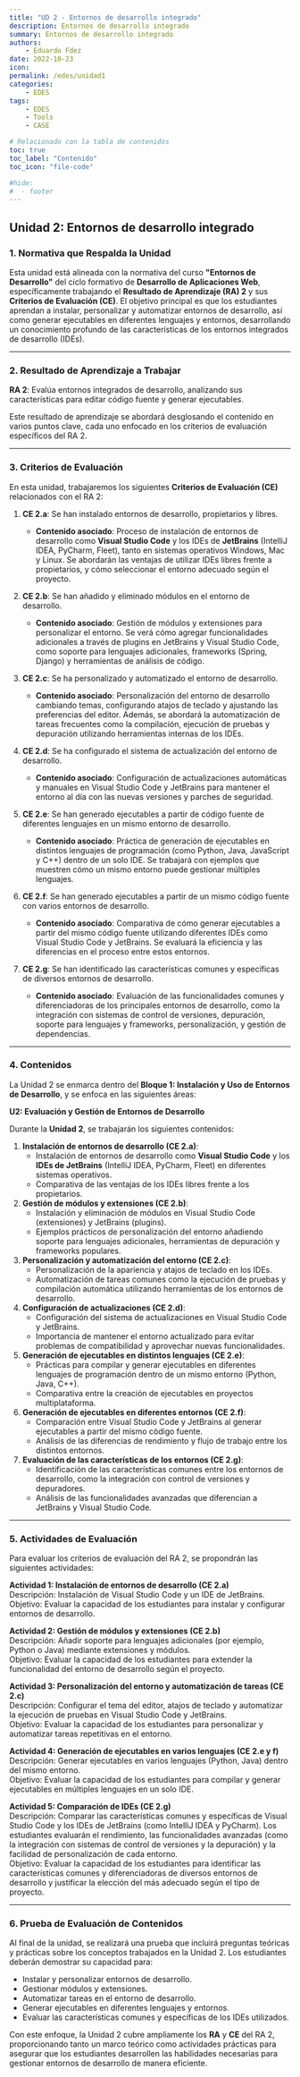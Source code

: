 ```yaml
---
title: "UD 2 - Entornos de desarrollo integrado"
description: Entornos de desarrollo integrado
summary: Entornos de desarrollo integrado
authors:
    - Eduardo Fdez
date: 2022-10-23
icon: 
permalink: /edes/unidad1
categories:
    - EDES
tags:
    - EDES
    - Tools
    - CASE

# Relacionado con la tabla de contenidos
toc: true
toc_label: "Contenido"
toc_icon: "file-code"

#hide:
#  - footer
---
```

## **Unidad 2: Entornos de desarrollo integrado**

### 1. Normativa que Respalda la Unidad

Esta unidad está alineada con la normativa del curso **"Entornos de Desarrollo"** del ciclo formativo de **Desarrollo de Aplicaciones Web**, específicamente trabajando el **Resultado de Aprendizaje (RA) 2** y sus **Criterios de Evaluación (CE)**. El objetivo principal es que los estudiantes aprendan a instalar, personalizar y automatizar entornos de desarrollo, así como generar ejecutables en diferentes lenguajes y entornos, desarrollando un conocimiento profundo de las características de los entornos integrados de desarrollo (IDEs).

---

### 2. Resultado de Aprendizaje a Trabajar

**RA 2**: Evalúa entornos integrados de desarrollo, analizando sus características para editar código fuente y generar ejecutables.

Este resultado de aprendizaje se abordará desglosando el contenido en varios puntos clave, cada uno enfocado en los criterios de evaluación específicos del RA 2.

---

### 3. Criterios de Evaluación

En esta unidad, trabajaremos los siguientes **Criterios de Evaluación (CE)** relacionados con el RA 2:

1. **CE 2.a**: Se han instalado entornos de desarrollo, propietarios y libres.    
   - **Contenido asociado**: Proceso de instalación de entornos de desarrollo como **Visual Studio Code** y los IDEs de **JetBrains** (IntelliJ IDEA, PyCharm, Fleet), tanto en sistemas operativos Windows, Mac y Linux. Se abordarán las ventajas de utilizar IDEs libres frente a propietarios, y cómo seleccionar el entorno adecuado según el proyecto.   

2. **CE 2.b**: Se han añadido y eliminado módulos en el entorno de desarrollo.       
   - **Contenido asociado**: Gestión de módulos y extensiones para personalizar el entorno. Se verá cómo agregar funcionalidades adicionales a través de plugins en JetBrains y Visual Studio Code, como soporte para lenguajes adicionales, frameworks (Spring, Django) y herramientas de análisis de código.    

3. **CE 2.c**: Se ha personalizado y automatizado el entorno de desarrollo.    
    - **Contenido asociado**: Personalización del entorno de desarrollo cambiando temas, configurando atajos de teclado y ajustando las preferencias del editor. Además, se abordará la automatización de tareas frecuentes como la compilación, ejecución de pruebas y depuración utilizando herramientas internas de los IDEs.    

4. **CE 2.d**: Se ha configurado el sistema de actualización del entorno de desarrollo.   
    - **Contenido asociado**: Configuración de actualizaciones automáticas y manuales en Visual Studio Code y JetBrains para mantener el entorno al día con las nuevas versiones y parches de seguridad.    

5. **CE 2.e**: Se han generado ejecutables a partir de código fuente de diferentes lenguajes en un mismo entorno de desarrollo.

    - **Contenido asociado**: Práctica de generación de ejecutables en distintos lenguajes de programación (como Python, Java, JavaScript y C++) dentro de un solo IDE. Se trabajará con ejemplos que muestren cómo un mismo entorno puede gestionar múltiples lenguajes.    

6. **CE 2.f**: Se han generado ejecutables a partir de un mismo código fuente con varios entornos de desarrollo.    
    - **Contenido asociado**: Comparativa de cómo generar ejecutables a partir del mismo código fuente utilizando diferentes IDEs como Visual Studio Code y JetBrains. Se evaluará la eficiencia y las diferencias en el proceso entre estos entornos.    

7. **CE 2.g**: Se han identificado las características comunes y específicas de diversos entornos de desarrollo.    
    - **Contenido asociado**: Evaluación de las funcionalidades comunes y diferenciadoras de los principales entornos de desarrollo, como la integración con sistemas de control de versiones, depuración, soporte para lenguajes y frameworks, personalización, y gestión de dependencias.    

---

### 4. Contenidos

La Unidad 2 se enmarca dentro del **Bloque 1: Instalación y Uso de Entornos de Desarrollo**, y se enfoca en las siguientes áreas:

**U2: Evaluación y Gestión de Entornos de Desarrollo**

Durante la **Unidad 2**, se trabajarán los siguientes contenidos:

1. **Instalación de entornos de desarrollo (CE 2.a)**:    
   * Instalación de entornos de desarrollo como **Visual Studio Code** y los **IDEs de JetBrains** (IntelliJ IDEA, PyCharm, Fleet) en diferentes sistemas operativos.    
   * Comparativa de las ventajas de los IDEs libres frente a los propietarios.    
2. **Gestión de módulos y extensiones (CE 2.b)**:    
   * Instalación y eliminación de módulos en Visual Studio Code (extensiones) y JetBrains (plugins).    
   * Ejemplos prácticos de personalización del entorno añadiendo soporte para lenguajes adicionales, herramientas de depuración y frameworks populares.    
3. **Personalización y automatización del entorno (CE 2.c)**:    
   * Personalización de la apariencia y atajos de teclado en los IDEs.    
   * Automatización de tareas comunes como la ejecución de pruebas y compilación automática utilizando herramientas de los entornos de desarrollo.    
4. **Configuración de actualizaciones (CE 2.d)**:   
   * Configuración del sistema de actualizaciones en Visual Studio Code y JetBrains.    
   * Importancia de mantener el entorno actualizado para evitar problemas de compatibilidad y aprovechar nuevas funcionalidades.    
5. **Generación de ejecutables en distintos lenguajes (CE 2.e)**:    
   * Prácticas para compilar y generar ejecutables en diferentes lenguajes de programación dentro de un mismo entorno (Python, Java, C++).    
   * Comparativa entre la creación de ejecutables en proyectos multiplataforma.   
6. **Generación de ejecutables en diferentes entornos (CE 2.f)**:    
   * Comparación entre Visual Studio Code y JetBrains al generar ejecutables a partir del mismo código fuente.   
   * Análisis de las diferencias de rendimiento y flujo de trabajo entre los distintos entornos.    
7. **Evaluación de las características de los entornos (CE 2.g)**:    
   * Identificación de las características comunes entre los entornos de desarrollo, como la integración con control de versiones y depuradores.    
   * Análisis de las funcionalidades avanzadas que diferencian a JetBrains y Visual Studio Code.    

---

### 5. Actividades de Evaluación

Para evaluar los criterios de evaluación del RA 2, se propondrán las siguientes actividades:

**Actividad 1: Instalación de entornos de desarrollo (CE 2.a)**   
Descripción: Instalación de Visual Studio Code y un IDE de JetBrains.   
Objetivo: Evaluar la capacidad de los estudiantes para instalar y configurar entornos de desarrollo.

**Actividad 2: Gestión de módulos y extensiones (CE 2.b)**    
Descripción: Añadir soporte para lenguajes adicionales (por ejemplo, Python o Java) mediante extensiones y módulos.   
Objetivo: Evaluar la capacidad de los estudiantes para extender la funcionalidad del entorno de desarrollo según el proyecto.

**Actividad 3: Personalización del entorno y automatización de tareas (CE 2.c)**    
Descripción: Configurar el tema del editor, atajos de teclado y automatizar la ejecución de pruebas en Visual Studio Code y JetBrains.    
Objetivo: Evaluar la capacidad de los estudiantes para personalizar y automatizar tareas repetitivas en el entorno.

**Actividad 4: Generación de ejecutables en varios lenguajes (CE 2.e y f)**      
Descripción: Generar ejecutables en varios lenguajes (Python, Java) dentro del mismo entorno.      
Objetivo: Evaluar la capacidad de los estudiantes para compilar y generar ejecutables en múltiples lenguajes en un solo IDE.     

**Actividad 5: Comparación de IDEs (CE 2.g)**     
Descripción: Comparar las características comunes y específicas de Visual Studio Code y los IDEs de JetBrains (como IntelliJ IDEA y PyCharm). Los estudiantes evaluarán el rendimiento, las funcionalidades avanzadas (como la integración con sistemas de control de versiones y la depuración) y la facilidad de personalización de cada entorno.    
Objetivo: Evaluar la capacidad de los estudiantes para identificar las características comunes y diferenciadoras de diversos entornos de desarrollo y justificar la elección del más adecuado según el tipo de proyecto.

---

### 6. Prueba de Evaluación de Contenidos

Al final de la unidad, se realizará una prueba que incluirá preguntas teóricas y prácticas sobre los conceptos trabajados en la Unidad 2. Los estudiantes deberán demostrar su capacidad para:

* Instalar y personalizar entornos de desarrollo.
* Gestionar módulos y extensiones.
* Automatizar tareas en el entorno de desarrollo.
* Generar ejecutables en diferentes lenguajes y entornos.
* Evaluar las características comunes y específicas de los IDEs utilizados.

Con este enfoque, la Unidad 2 cubre ampliamente los **RA** y **CE** del RA 2, proporcionando tanto un marco teórico como actividades prácticas para asegurar que los estudiantes desarrollen las habilidades necesarias para gestionar entornos de desarrollo de manera eficiente.
